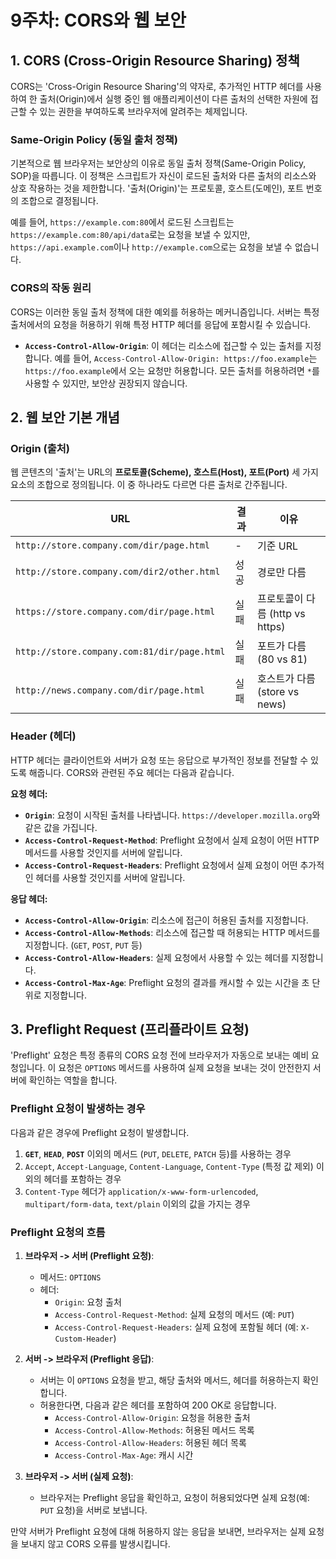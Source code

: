 # 9주차: CORS와 웹 보안

## 1. CORS (Cross-Origin Resource Sharing) 정책

CORS는 'Cross-Origin Resource Sharing'의 약자로, 추가적인 HTTP 헤더를 사용하여 한 출처(Origin)에서 실행 중인 웹 애플리케이션이 다른 출처의 선택한 자원에 접근할 수 있는 권한을 부여하도록 브라우저에 알려주는 체제입니다.

### Same-Origin Policy (동일 출처 정책)

기본적으로 웹 브라우저는 보안상의 이유로 동일 출처 정책(Same-Origin Policy, SOP)을 따릅니다. 이 정책은 스크립트가 자신이 로드된 출처와 다른 출처의 리소스와 상호 작용하는 것을 제한합니다. '출처(Origin)'는 프로토콜, 호스트(도메인), 포트 번호의 조합으로 결정됩니다.

예를 들어, `https://example.com:80`에서 로드된 스크립트는 `https://example.com:80/api/data`로는 요청을 보낼 수 있지만, `https://api.example.com`이나 `http://example.com`으로는 요청을 보낼 수 없습니다.

### CORS의 작동 원리

CORS는 이러한 동일 출처 정책에 대한 예외를 허용하는 메커니즘입니다. 서버는 특정 출처에서의 요청을 허용하기 위해 특정 HTTP 헤더를 응답에 포함시킬 수 있습니다.

- **`Access-Control-Allow-Origin`**: 이 헤더는 리소스에 접근할 수 있는 출처를 지정합니다. 예를 들어, `Access-Control-Allow-Origin: https://foo.example`는 `https://foo.example`에서 오는 요청만 허용합니다. 모든 출처를 허용하려면 `*`를 사용할 수 있지만, 보안상 권장되지 않습니다.

## 2. 웹 보안 기본 개념

### Origin (출처)

웹 콘텐츠의 '출처'는 URL의 **프로토콜(Scheme), 호스트(Host), 포트(Port)** 세 가지 요소의 조합으로 정의됩니다. 이 중 하나라도 다르면 다른 출처로 간주됩니다.

| URL                               | 결과   | 이유                               |
| --------------------------------- | ------ | ---------------------------------- |
| `http://store.company.com/dir/page.html` | -      | 기준 URL                           |
| `http://store.company.com/dir2/other.html` | 성공   | 경로만 다름                        |
| `https://store.company.com/dir/page.html` | 실패   | 프로토콜이 다름 (http vs https)    |
| `http://store.company.com:81/dir/page.html` | 실패   | 포트가 다름 (80 vs 81)             |
| `http://news.company.com/dir/page.html` | 실패   | 호스트가 다름 (store vs news)      |

### Header (헤더)

HTTP 헤더는 클라이언트와 서버가 요청 또는 응답으로 부가적인 정보를 전달할 수 있도록 해줍니다. CORS와 관련된 주요 헤더는 다음과 같습니다.

**요청 헤더:**

- **`Origin`**: 요청이 시작된 출처를 나타냅니다. `https://developer.mozilla.org`와 같은 값을 가집니다.
- **`Access-Control-Request-Method`**: Preflight 요청에서 실제 요청이 어떤 HTTP 메서드를 사용할 것인지를 서버에 알립니다.
- **`Access-Control-Request-Headers`**: Preflight 요청에서 실제 요청이 어떤 추가적인 헤더를 사용할 것인지를 서버에 알립니다.

**응답 헤더:**

- **`Access-Control-Allow-Origin`**: 리소스에 접근이 허용된 출처를 지정합니다.
- **`Access-Control-Allow-Methods`**: 리소스에 접근할 때 허용되는 HTTP 메서드를 지정합니다. (`GET`, `POST`, `PUT` 등)
- **`Access-Control-Allow-Headers`**: 실제 요청에서 사용할 수 있는 헤더를 지정합니다.
- **`Access-Control-Max-Age`**: Preflight 요청의 결과를 캐시할 수 있는 시간을 초 단위로 지정합니다.

## 3. Preflight Request (프리플라이트 요청)

'Preflight' 요청은 특정 종류의 CORS 요청 전에 브라우저가 자동으로 보내는 예비 요청입니다. 이 요청은 `OPTIONS` 메서드를 사용하여 실제 요청을 보내는 것이 안전한지 서버에 확인하는 역할을 합니다.

### Preflight 요청이 발생하는 경우

다음과 같은 경우에 Preflight 요청이 발생합니다.

1.  **`GET`**, **`HEAD`**, **`POST`** 이외의 메서드 (`PUT`, `DELETE`, `PATCH` 등)를 사용하는 경우
2.  `Accept`, `Accept-Language`, `Content-Language`, `Content-Type` (특정 값 제외) 이외의 헤더를 포함하는 경우
3.  `Content-Type` 헤더가 `application/x-www-form-urlencoded`, `multipart/form-data`, `text/plain` 이외의 값을 가지는 경우

### Preflight 요청의 흐름

1.  **브라우저 -> 서버 (Preflight 요청)**:
    -   메서드: `OPTIONS`
    -   헤더:
        -   `Origin`: 요청 출처
        -   `Access-Control-Request-Method`: 실제 요청의 메서드 (예: `PUT`)
        -   `Access-Control-Request-Headers`: 실제 요청에 포함될 헤더 (예: `X-Custom-Header`)

2.  **서버 -> 브라우저 (Preflight 응답)**:
    -   서버는 이 `OPTIONS` 요청을 받고, 해당 출처와 메서드, 헤더를 허용하는지 확인합니다.
    -   허용한다면, 다음과 같은 헤더를 포함하여 200 OK로 응답합니다.
        -   `Access-Control-Allow-Origin`: 요청을 허용한 출처
        -   `Access-Control-Allow-Methods`: 허용된 메서드 목록
        -   `Access-Control-Allow-Headers`: 허용된 헤더 목록
        -   `Access-Control-Max-Age`: 캐시 시간

3.  **브라우저 -> 서버 (실제 요청)**:
    -   브라우저는 Preflight 응답을 확인하고, 요청이 허용되었다면 실제 요청(예: `PUT` 요청)을 서버로 보냅니다.

만약 서버가 Preflight 요청에 대해 허용하지 않는 응답을 보내면, 브라우저는 실제 요청을 보내지 않고 CORS 오류를 발생시킵니다.
